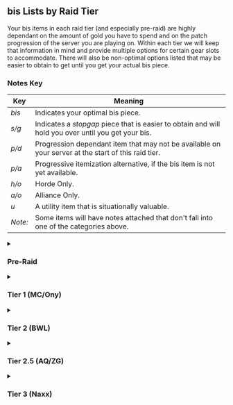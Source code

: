 ## bis Lists by Raid Tier

Your bis items in each raid tier (and especially pre-raid) are highly dependant on the amount of gold you have to spend and on the patch progression of the server you are playing on. Within each tier we will keep that information in mind and provide multiple options for certain gear slots to accommodate. There will also be non-optimal options listed that may be easier to obtain to get until you get your actual bis piece.

### Notes Key

| Key     | Meaning |
| ------- | ---------------------|
| *bis*   | Indicates your optimal bis piece. |
| *s/g*   | Indicates a *stopgap* piece that is easier to obtain and will hold you over until you get your bis. |
| *p/d*   | Progression dependant item that may not be available on your server at the start of this raid tier. |
| *p/a*   | Progressive itemization alternative, if the bis item is not yet available. |
| *h/o*   | Horde Only. |
| *a/o*   | Alliance Only.|
| *u*     | A utility item that is situationally valuable. |
| *Note:* | Some items will have notes attached that don't fall into one of the categories above. |

<details><summary>

### Pre-Raid

</summary>

<h3 align="center">TANKING</h1>

|   Gear Slot   | Notes | Item | Enchant |
| ------------- | ----- | ---- | ------- |
| **Head**      | *bis* | [Mask of the Unforgiven](https://classicdb.ch/?item=13404)<br>&ensp;- Dungeon Drop: [The Unforgiven in Strat Living](https://classicdb.ch/?npc=10516) | [Lesser Arcanum of Voracity (Str)](https://classicdb.ch/?item=11645) |
|               | *bis*, *p/d* | [Helm of the Executioner](https://classicdb.ch/?item=22411)<br>&ensp;- Dungeon Drop: [Baron Rivendare in Strat UD (timed run)](https://classicdb.ch/?item=13340)<br>&ensp;- *Note:* Not available until 1.10 when t0.5 questline is added. |
| **Neck**      | *bis* | [Will of the Martyr](https://classicdb.ch/?item=17044)<br>&ensp;- Quest Reward: [Aurius' Reckoning](https://classicdb.ch/?quest=5125) |
|               | *bis*, *p/d* | [Beads of Ogre Might](https://classicdb.ch/?item=22150)<br>&ensp;- Quest Reward: [Falrin's Vendetta](https://classicdb.ch/?quest=8949)<br>&ensp;- *Note*: Not available until DM releases in patch 1.3. |
| **Shoulders** | *bis* | [Spaulders of Valor](https://classicdb.ch/?item=16733)<br>&ensp;- Dungeon Drop: [Warchief Rend Blackhand in UBRS](https://classicdb.ch/?npc=10429) |
| **Cloak**     | *bis* | [Stoneskin Gargoyle Cape](https://classicdb.ch/?item=13397)<br>&ensp;- Dungeon Drop: [Stonespine, Rare Spawn in UD Strat](https://classicdb.ch/?npc=10809) |
| **Chest**     | *bis* | [Breastplate of Valor](https://classicdb.ch/?item=16730)<br>&ensp;- Dungeon Drop: [General Drakkisath in UBRS](https://classicdb.ch/?npc=10363) |
| **Bracers**   | *bis* | [Bracers of Valor](https://classicdb.ch/?item=16735)<br>&ensp;- Dungeon Drop: Trash mobs in Blackrock Spire |
|               | *bis* | [Battleborn Armbraces](https://classicdb.ch/?item=12936)<br>&ensp;- Dungeon Drop: [Warchief Rend Blackhand in UBRS](https://classicdb.ch/?npc=10429) |
| **Gloves**    | *bis* | [Voone's Vice Grips]()<br>&ensp;- *a/o* Quest Reward: [Maxwell's Mission](https://classicdb.ch/?quest=5081)<br>&ensp;- *h/o* Quest Reward: [Warlord's Command](https://classicdb.ch/?quest=4903) |
| **Belt**      | 
| **Pants**     |
| **Boots**     |
| **Rings**     | *bis* | [Blackstone Ring](https://classicdb.ch/?item=17713)<br>&ensp;- Dungeon Drop: [Princess Theradras in Maraudon](https://classicdb.ch/?npc=12201) |
| **Trinket**   | *bis* | [Blackhand's Breadth](https://classicdb.ch/?item=13965)<br>&ensp;- *a/o* Quest Reward: [General Drakkisath's Demise](https://classicdb.ch/?quest=5102)<br>&ensp;- *h/o* Quest Reward: [For the Horde!](https://classicdb.ch/?quest=4974) |
|               | *bis* | [Hand of Justice](https://classicdb.ch/?item=11815)<br>&ensp;- Dungeon Drop: [Emperor Dagran Thaurissan in BRD](https://classicdb.ch/?npc=9019) |
|               | *bis*, *p/d* | [Diamond Flask](https://classicdb.ch/?item=20130)<br>&ensp;- Quest Reward: [Voodoo Feathers](https://classicdb.ch/?quest=8425)<br>&ensp;- *Note*: The Sunken Temple class quests may not be available at server launch. |
|               | *h/o*, *s/g* |  [Rune of the Guard Captain](https://classicdb.ch/?item=19120)<br>&ensp;- Quest Reward: [Job Opening: Guard Captain of Revantusk Village](https://classicdb.ch/?quest=7862) |
|              | *u* | [Mark of the Chosen](https://classicdb.ch/?item=17774)<br>&ensp;- Quest Reward: [The Pariah's Instructions](https://classicdb.ch/?quest=7067)<br>&ensp;- Potentially valuable on trash packs while tanking multiple mobs |
| **Weapon**   | *bis* | [Ironfoe](https://classicdb.ch/?item=11684)<br>&ensp;Dungeon Drop: [Emperor Dagran Thaurissan in BRD](https://classicdb.ch/?npc=9019) |
|              | *bis*, *p/d* | [Alcor's Sunrazor](https://classicdb.ch/?item=14555-7)<br>&ensp;- World Drop from lvl 58+ elites<br>&ensp;- *Note*: The 1.2 Version of this dagger is BoP, greatly reducing your ability to get it. The 1.9 Version is BoE and can be bought on the auction house. |
|              | *s/g* | [Mirah's Song](https://classicdb.ch/?item=15806)<br>&ensp;- Quest Reward: [Kirtonos the Herald](https://classicdb.ch/?quest=5384)<br>&ensp;- Best stopgap option for human. |
| **Shield**   | *bis* | [Draconian Deflector](https://classicdb.ch/?item=12602)<br>&ensp;- Dungeon Drop: [General Drakkisath in UBRS](https://classicdb.ch/?npc=10363) |
| **Ranged**   | *bis* | [Blackcrow](https://classicdb.ch/?item=12651)<br>&ensp;- Dungeon Drop: [Shadow Hunter Vosh'gajin in LBRS](https://classicdb.ch/?npc=9236) |

<h3 align="center">DPS</h1>

|   Gear Slot   | Notes | Item | Enchant |
| ------------- | ----- | ---- | ------- |
| **Head**      | *bis* | [Lionheart Helm](https://classicdb.ch/?item=12640)<br>&ensp;- Blacksmithing crafted from [Plans: Lionheart Helm](https://classicdb.ch/?item=12717)<br>&ensp;- *Note*: This is going to be very expensive to get early on but it is bis through the entire game. You may also need to wait for the plans to drop on your server before this item is available. | - [Lesser Arcanum of Voracity (str)](https://classicdb.ch/?item=11645)<br>&ensp;- [Lesser Arcanum of Rapidity](https://classicdb.ch/?item=18329) |
|               | *s/g* | [Eye of Rend](https://classicdb.ch/?item=12587)<br>&ensp;- Dungeon Drop: [Warchief Rend Blackhand in UBRS](https://classicdb.ch/?npc=10429) |
|               | *s/g* | [Mask of the Unforgiven](https://classicdb.ch/?item=13404)<br>&ensp;- Dungeon Drop: [The Unforgiven in Strat Living](https://classicdb.ch/?npc=10516) |
| **Neck**      | *bis* | [Mark of Fordring](https://classicdb.ch/?item=15411)<br>&ensp;- Quest Reward: [In Dreams](https://classicdb.ch/?quest=5944) |
| **Shoulders** | *bis* | [Truestrike Shoulders](https://classicdb.ch/?item=12927)<br>&ensp;- Dungeon Drop: [Pyroguard Emberseer in UBRS](https://classicdb.ch/?npc=9816)<br>&ensp;- *Note*: This piece is HIGHLY contested, you might be better off going for a stopgap piece ASAP |
|               | *s/g* | [Wyrmhide Spaulders](https://classicdb.ch/?item=13340)<br>&ensp;- Quest Reward: [A Taste of Flame](https://classicdb.ch/?quest=4024) |
| **Cloak**     | *bis* | [Cape of the Black Baron](https://classicdb.ch/?item=13340)<br>&ensp;- Dungeon Drop: [Baron Rivendare](https://classicdb.ch/?item=13340) |
| **Chest**     | *bis*, *p/d* | [Savage Gladiator Chain](https://classicdb.ch/?item=11726-8)<br>&ensp;- Dungeon Drop: [Gorosh the Dervish in BRD Arena](https://classicdb.ch/?npc=9027);<br>&ensp;- *Note*: This item got patched twice in 1.7 and 1.10. The 1.10 version of this item, if available, is *very* good. 1.2 and 1.7 versions are worse than the stopgaps suggested below. |
|               | *bis*, *p/a* | [Cadaverous Armor](https://classicdb.ch/?item=14637)<br>&ensp;- Dungeon Drop: various Scholomance bosses |
|               | *bis*, *p/a* | [Deathdealer Breastplate](https://classicdb.ch/?item=11926)<br>&ensp;- Dungeon Drop: [Chest of the Seven event in BRD](https://classicdb.ch/?object=169243) |
| **Bracers**   | *bis* | [Battleborn Armbraces](https://classicdb.ch/?item=12936)<br>&ensp;- Dungeon Drop: [Warchief Rend Blackhand in UBRS](https://classicdb.ch/?npc=10429)
| **Gloves**    | *bis* | [Devilsaur Gauntlets](https://classicdb.ch/?item=15063)<br>&ensp;- Leathworking crafted by [Pattern: Devilsaur Gauntlets](https://classicdb.ch/?item=15758)<br>&ensp;- *Note*: The pieces and set bonus from Devilsaur is *very* good and you likely won't break your set bonus for quite a while. These are a high priority piece for gold expenditure early on. |
|               | *bis* | [Edgemaster's Handguards]()<br>&ensp;- World Drop from mobs level 44-52<br>&ensp;- *Note*: These are going to bis for non-Orc, non-Human warriors for as long as they don't have another way to achieve 305+ weapon skill. These will be very expensive and rare early on. |
| **Belt**      | *bis* | [Omokk's Girth Restrainer](https://classicdb.ch/?item=13959)<br>&ensp;- *a/o* Quest Reward: [Maxwell's Mission](https://classicdb.ch/?quest=5081)<br>&ensp;- *h/o* Quest Reward: [Warlord's Command](https://classicdb.ch/?quest=4903) |
| **Pants**     | *bis* | [Devilsaur Leggings](https://classicdb.ch/?item=15062)<br>&ensp;- Leathworking crafted by [Pattern: Devilsaur Leggings](https://classicdb.ch/?item=15772)<br>&ensp;- *Note*: The pieces and set bonus from Devilsaur is *very* good and you likely won't break your set bonus for quite a while. These are a high priority piece for gold expenditure early on. |
| **Boots**     |
| **Rings**     | *bis*, *p/d* | [Don Julio's Band](https://classicdb.ch/?item=19325)<br>&ensp;- AV Exalted reward, may not be available early on |
|               | *bis* | [Painweaver Band](https://classicdb.ch/?item=13098)<br>&ensp;- Dungeon Drop: [General Drakkisath in UBRS](https://classicdb.ch/?npc=10363) |
| **Trinket**   | *bis* | [Blackhand's Breadth](https://classicdb.ch/?item=13965)<br>&ensp;- *a/o* Quest Reward: [General Drakkisath's Demise](https://classicdb.ch/?quest=5102)<br>&ensp;- *h/o* Quest Reward: [For the Horde!](https://classicdb.ch/?quest=4974) |
|               | *bis* | [Hand of Justice](https://classicdb.ch/?item=11815)<br>&ensp;- Dungeon Drop: [Emperor Dagran Thaurissan in BRD](https://classicdb.ch/?npc=9019) |
|               | *bis*, *p/d* | [Diamond Flask](https://classicdb.ch/?item=20130)<br>&ensp;- Quest Reward: [Voodoo Feathers](https://classicdb.ch/?quest=8425)<br>&ensp;- *Note*: The Sunken Temple class quests may not be available at server launch. |
|               | *h/o*, *s/g* |  [Rune of the Guard Captain](https://classicdb.ch/?item=19120)<br>&ensp; - Quest Reward: [Job Opening: Guard Captain of Revantusk Village](https://classicdb.ch/?quest=7862) |
| **Weapon**    | *bis*, *For Human* | [Ironfoe](https://classicdb.ch/?item=11684)<br>&ensp;Dungeon Drop: [Emperor Dagran Thaurissan in BRD](https://classicdb.ch/?npc=9019) |
| **Shield**    |

</details>

<details><summary>

### Tier 1 (MC/Ony)

</summary>

<h3 align="center">TANKING</h1>

|   Gear Slot   | Notes | Item | Enchant |
| ------------- | ----- | ---- | ------- |
| **Head**      |
| **Neck**      |
| **Shoulders** |
| **Cloak**     |
| **Chest**     |
| **Bracers**   |
| **Gloves**    |
| **Belt**      |
| **Pants**     |
| **Boots**     |
| **Rings**     |
| **Trinket**   |
| **Weapon**    |
| **Shield**    |

<h3 align="center">DPS</h1>

|   Gear Slot   | Notes | Item | Enchant |
| ------------- | ----- | ---- | ------- |
| **Head**      |
| **Neck**      | *bis* | [Onyxia Tooth Pendant](https://classicdb.ch/?item=18404)<br>&ensp;- *a/o* Quest Reward: [Celebrating Good Times](https://classicdb.ch/?quest=7496)<br>&ensp;- *h/o* Quest Reward: [For All To See](https://classicdb.ch/?quest=7491) | 
| **Shoulders** |
| **Cloak**     |
| **Chest**     |
| **Bracers**   |
| **Gloves**    |
| **Belt**      | *bis* | [Onslaught Girdle](https://classicdb.ch/?item=19137)<br>&ensp;- Dungeon Drop [Ragnaros](https://classicdb.ch/?npc=11502)<br>&ensp;- *Note*: This belt is bis until Naxx, prioritize it highly. |
| **Pants**     |
| **Boots**     |
| **Rings**     |
| **Trinket**   |
| **Weapon**    |
| **Shield**    |

</details>

<details><summary>

### Tier 2 (BWL)

</summary>

<h3 align="center">TANKING</h1>

|   Gear Slot   | Notes | Item | Enchant |
| ------------- | ----- | ---- | ------- |
| **Head**      |
| **Neck**      |
| **Shoulders** |
| **Cloak**     |
| **Chest**     |
| **Bracers**   |
| **Gloves**    |
| **Belt**      |
| **Pants**     |
| **Boots**     |
| **Rings**     |
| **Trinket**   |
| **Weapon**    |
| **Shield**    |

<h3 align="center">DPS</h1>

|   Gear Slot   | Notes | Item | Enchant |
| ------------- | ----- | ---- | ------- |
| **Head**      |
| **Neck**      |
| **Shoulders** |
| **Cloak**     |
| **Chest**     |
| **Bracers**   |
| **Gloves**    |
| **Belt**      | *bis* | [Onslaught Girdle](https://classicdb.ch/?item=19137)<br>&ensp;- Dungeon Drop [Ragnaros](https://classicdb.ch/?npc=11502)<br>&ensp;- *Note*: This belt is bis until Naxx, prioritize it highly. |
| **Pants**     |
| **Boots**     |
| **Rings**     |
| **Trinket**   |
| **Weapon**    |
| **Shield**    |

</details>

<details><summary>

### Tier 2.5 (AQ/ZG)

</summary>

#### TABLE TEMPLATE
|   Gear Slot   | Notes | Item | Enchant |
| ------------- | ----- | ---- | ------- |
| **Head**      |
| **Neck**      |
| **Shoulders** |
| **Cloak**     |
| **Chest**     |
| **Bracers**   |
| **Gloves**    |
| **Belt**      |
| **Pants**     |
| **Boots**     |
| **Rings**     |
| **Trinket**   |
| **Weapon**    |
| **Shield**    |

</details>

<details><summary>

### Tier 3 (Naxx)

</summary>

#### TABLE TEMPLATE
|   Gear Slot   | Notes | Item | Enchant |
| ------------- | ----- | ---- | ------- |
| **Head**      |
| **Neck**      |
| **Shoulders** |
| **Cloak**     |
| **Chest**     |
| **Bracers**   |
| **Gloves**    |
| **Belt**      |
| **Pants**     |
| **Boots**     |
| **Rings**     |
| **Trinket**   |
| **Weapon**    |
| **Shield**    |

</details>

